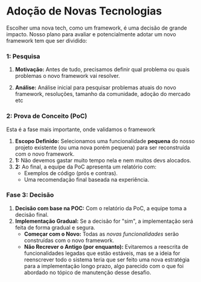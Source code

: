 # Adoção de Novas Tecnologias

Escolher uma nova tech, como um framework, é uma decisão de grande impacto.
Nosso plano para avaliar e potencialmente adotar um novo framework tem que ser dividido:

### 1: Pesquisa

1.  **Motivação:** Antes de tudo, precisamos definir qual problema ou quais problemas o novo framework vai resolver.

2.  **Análise:** Análise inicial para pesquisar problemas atuais do novo framework, resoluções, tamanho da comunidade, adoção do mercado etc

### 2: Prova de Conceito (PoC)

Esta é a fase mais importante, onde validamos o framework

1.  **Escopo Definido:** Selecionamos uma funcionalidade **pequena** do nosso projeto existente (ou uma nova porém pequena) para ser reconstruída com o novo framework.
2.  **1:** Não devemos gastar muito tempo nela e nem muitos devs alocados.
3.  **2:** Ao final, a equipe da PoC apresenta um relatório com:
    * Exemplos de código (prós e contras).
    * Uma recomendação final baseada na experiência.

### Fase 3: Decisão

1.  **Decisão com base na POC:** Com o relatório da PoC, a equipe toma a decisão final.
2.  **Implementação Gradual:** Se a decisão for "sim", a implementação será feita de forma gradual e segura.
    * **Começar com o Novo:** Todas as *novas funcionalidades* serão construídas com o novo framework.
    * **Não Recrever o Antigo (por enquanto):** Evitaremos a reescrita de funcionalidades legadas que estão estáveis, mas se a ideia for reenscrever todo o sistema teria que ser feito uma nova estratégia para a implementação longo prazo, algo parecido com o que foi abordado no tópico de manutenção desse desafio.
